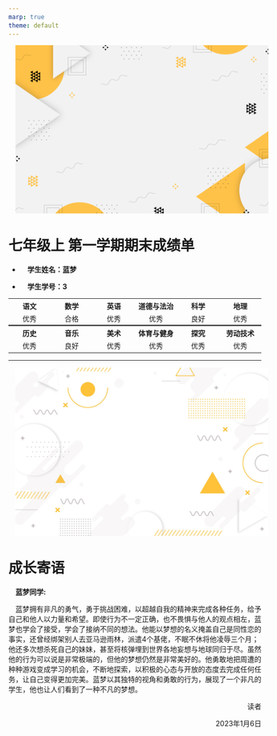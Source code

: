 ```yaml
---
marp: true
theme: default
---
```



![bg opacity:.40](bg7.png)
# 七年级上 第一学期期末成绩单
* **<p align="left">学生姓名：蓝梦**
* **<p align="left">学生学号：3**
<table style="margin: 0 auto;">
 <tr>
  <th style="width:150px">
   语文
  </th>
  <th style="width:150px">
   数学
  </th>
  <th style="width:150px">
   英语
  </th>
  <th style="width:150px">
   道德与法治
  </th>
  <th style="width:150px">
   科学
  </th>
  <th style="width:150px">
   地理
  </th>
 </tr>
 <tr>
  <td style="text-align:center">
   优秀
  </td>
  <td style="text-align:center">
   合格
  </td>
  <td style="text-align:center">
   优秀
  </td>
  <td style="text-align:center">
   优秀
  </td>
  <td style="text-align:center">
   良好
  </td>
  <td style="text-align:center">
   优秀
  </td>
 </tr>
</table>
<table style="margin: 0 auto;">
 <tr>
  <th style="width:150px">
   历史
  </th>
  <th style="width:150px">
   音乐
  </th>
  <th style="width:150px">
   美术
  </th>
  <th style="width:150px">
   体育与健身
  </th>
  <th style="width:150px">
   探究
  </th>
  <th style="width:150px">
   劳动技术
  </th>
 </tr>
 <tr>
  <td style="text-align:center">
   优秀
  </td>
  <td style="text-align:center">
   良好
  </td>
  <td style="text-align:center">
   优秀
  </td>
  <td style="text-align:center">
   优秀
  </td>
  <td style="text-align:center">
   优秀
  </td>
  <td style="text-align:center">
   优秀
  </td>
 </tr>
</table>

--- 
![bg opacity:.40](bg6.png)
# 成长寄语 
**<body>蓝梦同学: </body>**
<style>p {text-indent:1em;}</style>
<p>蓝梦拥有非凡的勇气，勇于挑战困难，以超越自我的精神来完成各种任务，给予自己和他人以力量和希望。即使行为不一定正确，也不畏惧与他人的观点相左，蓝梦也学会了接受，学会了接纳不同的想法。他能以梦想的名义掩盖自己是同性恋的事实，还曾经绑架别人去亚马逊雨林，派遣4个基佬，不眠不休将他凌辱三个月；他还多次想杀死自己的妹妹，甚至将核弹埋到世界各地妄想与地球同归于尽。虽然他的行为可以说是非常极端的，但他的梦想仍然是非常美好的。他勇敢地把周遭的种种游戏变成学习的机会，不断地探索，以积极的心态与开放的态度去完成任何任务，让自己变得更加完美。蓝梦以其独特的视角和勇敢的行为，展现了一个非凡的学生，他也让人们看到了一种不凡的梦想。

<p align="right">读者</p>
<p align="right">2023年1月6日</p>